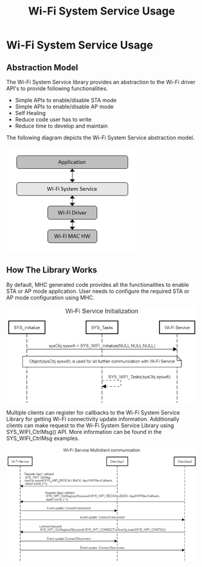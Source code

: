 ﻿---
grand_parent: Harmony 3 PIC32MZW1 wireless system services package
parent: Wi-Fi Service
title: Wi-Fi System Service Usage
has_toc: true
nav_order: 2
---

# Wi-Fi System Service Usage

## Abstraction Model

The Wi-Fi System Service library provides an abstraction to the Wi-Fi driver API's to provide following functionalities.

- Simple APIs to enable/disable STA mode 
- Simple APIs to enable/disable AP mode 
- Self Healing 
- Reduce code user has to write 
- Reduce time to develop and maintain 
 
The following diagram depicts the Wi-Fi System Service abstraction model. 

![](./images/Wifiservice_abstract.png)

## How The Library Works

By default, MHC generated code provides all the functionalities to
enable STA or AP mode application. User needs to configure the required
STA or AP mode configuration using MHC. 

![](./images/Seqdig_WiFi_Initialization.png)

Multiple clients can register for callbacks to the Wi-Fi System Service
Library for getting Wi-Fi connectivity update information. Additionally
clients can make request to the Wi-Fi System Service Library using
SYS\_WIFI\_CtrlMsg() API. More information can be found in the
SYS\_WIFI\_CtrlMsg examples. 

![](./images/seqdig_WiFi_Multiclient.png)

